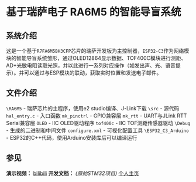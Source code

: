 # 基于瑞萨电子 RA6M5 的智能导盲系统
## 系统介绍
这是一个基于`R7FA6M5BH3CFP`芯片的瑞萨开发板为主控制器，`ESP32-C3`作为网络模块的智能导盲系统雏形，通过OLED12864显示数据、TOF400C模块进行测距、AD+光敏电阻读取光照，并以此进行一系列对应操作（如发出声、光、语音提示）。并可以通过与ESP模块的联动，获取实时位置和发送电子邮件。

## 文件介绍
`\RA6M5` - 瑞萨芯片的主程序，使用e2 studio编译、J-Link下载 
    `\src` - 源代码
        `hal_entry.c` - 入口函数
        `mk_pinctrl` - GPIO兼容层
        `mk_rtt` - UART与JLink RTT Serial兼容层
        `OLED` - IIC OLED驱动程序
        `tof400c` - IIC TOF测距传感器驱动
    `\Debug` - 生成的二进制和中间文件
    `configure.xml` - 可视化配置工具
`\ESP32_C3_Arduino` - ESP32的C++代码，使用Arduino安装库后可以编译运行

## 参见
**演示视频：** [bilibili](https://www.bilibili.com/video/BV1hxGgzbE6b)
**开发文档：** *(原始STM32项目)* [个人主页](https://snowmiku-home.top/2025/06/24/post-2025624/)